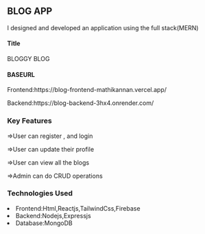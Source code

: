 ## BLOG APP

<p>I designed and developed an application using the full stack(MERN)</p>

#### Title
BLOGGY BLOG

#### BASEURL

<p>Frontend:https://blog-frontend-mathikannan.vercel.app/</p>
<p>Backend:https://blog-backend-3hx4.onrender.com/</p>

### Key Features

<p>=>User can register , and login</p>
<p>=>User can update their profile</p>
<p>=>User can view all the blogs</p>
<p>=>Admin can do CRUD operations</p>


### Technologies Used

<li>Frontend:Html,Reactjs,TailwindCss,Firebase</li>
<li>Backend:Nodejs,Expressjs</li>
<li>Database:MongoDB</li>